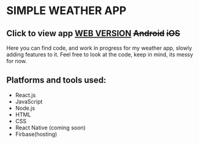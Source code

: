 # SIMPLE WEATHER APP
## Click to view app [WEB VERSION](https://whatstheweather-cf9ae.web.app/) ~~Android~~ ~~iOS~~
Here you can find code, and work in progress for my weather app, slowly adding features to it. Feel free to look at the code, keep in mind, its messy for now. 
## Platforms and tools used:
  - React.js
  - JavaScript
  - Node.js
  - HTML
  - CSS
  - React Native (coming soon)
  - Firbase(hosting)
